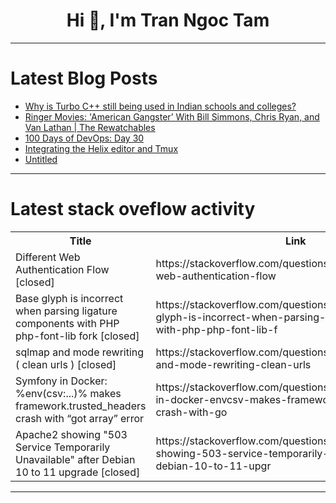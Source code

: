 <h1 align="center">Hi 👋, I'm Tran Ngoc Tam</h1>

---

# Latest Blog Posts 
<!-- BLOG-POST-LIST:START -->
- [Why is Turbo C++ still being used in Indian schools and colleges?](https://dev.to/sommukhopadhyay/why-is-turbo-c-still-being-used-in-indian-schools-and-colleges-3inf)
- [Ringer Movies: &#39;American Gangster’ With Bill Simmons, Chris Ryan, and Van Lathan | The Rewatchables](https://dev.to/popcorn_movies/ringer-movies-american-gangster-with-bill-simmons-chris-ryan-and-van-lathan-the-rewatchables-5ffj)
- [100 Days of DevOps: Day 30](https://dev.to/wycliffealphus/100-days-of-devops-day-30-11o1)
- [Integrating the Helix editor and Tmux](https://dev.to/pietrangelo/integrating-the-helix-editor-and-tmux-1dmd)
- [Untitled](https://dev.to/sharifa_ahmad_af2e7b39b15/untitled-2h9a)
<!-- BLOG-POST-LIST:END -->

---

# Latest stack oveflow activity
<table>
  <tr><th>Title</th><th>Link</th></tr>
  <!-- STACKOVERFLOW:START --><tr><td>Different Web Authentication Flow [closed]</td><td>https://stackoverflow.com/questions/79752882/different-web-authentication-flow</td></tr><tr><td>Base glyph is incorrect when parsing ligature components with PHP php-font-lib fork [closed]</td><td>https://stackoverflow.com/questions/79752667/base-glyph-is-incorrect-when-parsing-ligature-components-with-php-php-font-lib-f</td></tr><tr><td>sqlmap and mode rewriting &lpar; clean urls &rpar; [closed]</td><td>https://stackoverflow.com/questions/79752659/sqlmap-and-mode-rewriting-clean-urls</td></tr><tr><td>Symfony in Docker: %env&lpar;csv:...&rpar;% makes framework.trusted_headers crash with “got array” error</td><td>https://stackoverflow.com/questions/79752588/symfony-in-docker-envcsv-makes-framework-trusted-headers-crash-with-go</td></tr><tr><td>Apache2 showing &quot;503 Service Temporarily Unavailable&quot; after Debian 10 to 11 upgrade [closed]</td><td>https://stackoverflow.com/questions/79752438/apache2-showing-503-service-temporarily-unavailable-after-debian-10-to-11-upgr</td></tr><!-- STACKOVERFLOW:END -->
</table>

---


